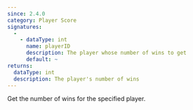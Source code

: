 ```yaml
---
since: 2.4.0
category: Player Score
signatures:
  -
    - dataType: int
      name: playerID
      description: The player whose number of wins to get
      default: ~
returns:
  dataType: int
  description: The player's number of wins
---
```


Get the number of wins for the specified player.
